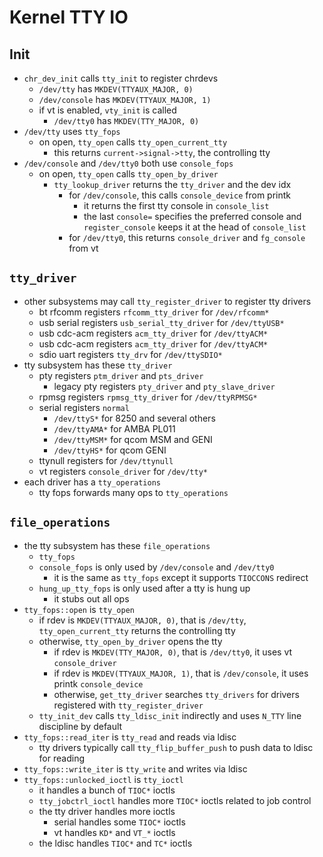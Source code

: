 Kernel TTY IO
=============

## Init

- `chr_dev_init` calls `tty_init` to register chrdevs
  - `/dev/tty` has `MKDEV(TTYAUX_MAJOR, 0)`
  - `/dev/console` has `MKDEV(TTYAUX_MAJOR, 1)`
  - if vt is enabled, `vty_init` is called
    - `/dev/tty0` has `MKDEV(TTY_MAJOR, 0)`
- `/dev/tty` uses `tty_fops`
  - on open, `tty_open` calls `tty_open_current_tty`
    - this returns `current->signal->tty`, the controlling tty
- `/dev/console` and `/dev/tty0` both use `console_fops`
  - on open, `tty_open` calls `tty_open_by_driver`
    - `tty_lookup_driver` returns the `tty_driver` and the dev idx
      - for `/dev/console`, this calls `console_device` from printk
        - it returns the first tty console in `console_list`
        - the last `console=` specifies the preferred console and
          `register_console` keeps it at the head of `console_list`
      - for `/dev/tty0`, this returns `console_driver` and `fg_console` from
        vt

## `tty_driver`

- other subsystems may call `tty_register_driver` to register tty drivers
  - bt rfcomm registers `rfcomm_tty_driver` for `/dev/rfcomm*`
  - usb serial registers `usb_serial_tty_driver` for `/dev/ttyUSB*`
  - usb cdc-acm registers `acm_tty_driver` for `/dev/ttyACM*`
  - usb cdc-acm registers `acm_tty_driver` for `/dev/ttyACM*`
  - sdio uart registers `tty_drv` for `/dev/ttySDIO*`
- tty subsystem has these `tty_driver`
  - pty registers `ptm_driver` and `pts_driver`
    - legacy pty registers `pty_driver` and `pty_slave_driver`
  - rpmsg registers `rpmsg_tty_driver` for `/dev/ttyRPMSG*`
  - serial registers `normal`
    - `/dev/ttyS*` for 8250 and several others
    - `/dev/ttyAMA*` for AMBA PL011
    - `/dev/ttyMSM*` for qcom MSM and GENI
    - `/dev/ttyHS*` for qcom GENI
  - ttynull registers for `/dev/ttynull`
  - vt registers `console_driver` for `/dev/tty*`
- each driver has a `tty_operations`
  - tty fops forwards many ops to `tty_operations`

## `file_operations`

- the tty subsystem has these `file_operations`
  - `tty_fops`
  - `console_fops` is only used by `/dev/console` and `/dev/tty0`
    - it is the same as `tty_fops` except it supports `TIOCCONS` redirect
  - `hung_up_tty_fops` is only used after a tty is hung up
    - it stubs out all ops
- `tty_fops::open` is `tty_open`
  - if rdev is `MKDEV(TTYAUX_MAJOR, 0)`, that is `/dev/tty`,
    `tty_open_current_tty` returns the controlling tty
  - otherwise, `tty_open_by_driver` opens the tty
    - if rdev is `MKDEV(TTY_MAJOR, 0)`, that is `/dev/tty0`, it uses vt
      `console_driver`
    - if rdev is `MKDEV(TTYAUX_MAJOR, 1)`, that is `/dev/console`, it uses
      printk `console_device`
    - otherwise, `get_tty_driver` searches `tty_drivers` for drivers
      registered with `tty_register_driver`
  - `tty_init_dev` calls `tty_ldisc_init` indirectly and uses `N_TTY` line
    discipline by default
- `tty_fops::read_iter` is `tty_read` and reads via ldisc
  - tty drivers typically call `tty_flip_buffer_push` to push data to ldisc
    for reading
- `tty_fops::write_iter` is `tty_write` and writes via ldisc
- `tty_fops::unlocked_ioctl` is `tty_ioctl`
  - it handles a bunch of `TIOC*` ioctls
  - `tty_jobctrl_ioctl` handles more `TIOC*` ioctls related to job control
  - the tty driver handles more ioctls
    - serial handles some `TIOC*` ioctls
    - vt handles `KD*` and `VT_*` ioctls
  - the ldisc handles `TIOC*` and `TC*` ioctls
